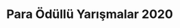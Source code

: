 ---
layout: money
headline: "Para Ödüllü Yarışmalar 2020"
title: "Para Ödüllü Yarışmalar 2020"
description: "Para ödüllü yarışmalar 2020,  para ödüllü edebiyat yarışmaları"
permalink: "para-odullu-yarismalar/"
---